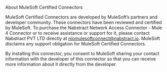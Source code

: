 About MuleSoft Certified Connectors

MuleSoft Certified Connectors are developed by MuleSoft’s partners and developer community. These connectors have been reviewed and certified by MuleSoft. To purchase the Nabstract Network Access Connector - Mule 4 Connector or to receive assistance or support for it, please contact Nabstract PVT LTD directly at niomulesoftconnect@nabstract.io. MuleSoft disclaims any support obligation for MuleSoft Certified Connectors.

By installing this connector, you consent to MuleSoft sharing your contact information with the developer of this connector so that you can receive more information about it directly from the developer.
